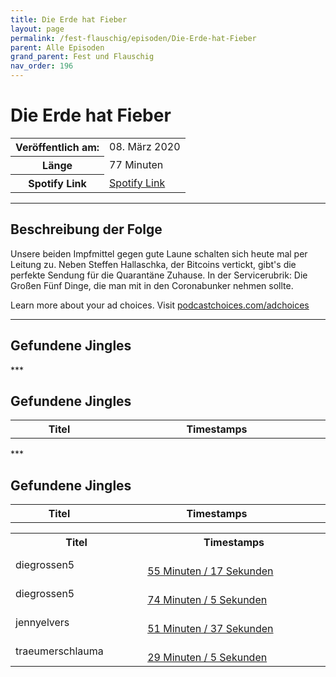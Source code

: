 ```yaml
---
title: Die Erde hat Fieber
layout: page
permalink: /fest-flauschig/episoden/Die-Erde-hat-Fieber
parent: Alle Episoden
grand_parent: Fest und Flauschig
nav_order: 196
---
```


# Die Erde hat Fieber
<table class="resp-table dcf-table dcf-table-responsive dcf-table-bordered dcf-table-striped dcf-w-100%">
                    <tbody>
                        <tr>
                            <th scope="row">Veröffentlich am:</th>
                            <td data-label="Veröffentlich am:">08. März 2020</td>
                        </tr>
                        <tr>
                            <th scope="row">Länge </th>
                            <td data-label="Länge ">77 Minuten</td>
                        </tr><tr>
                                <th scope="row">Spotify Link</th>
                                <td data-label="Spotify Link"><a href="https://open.spotify.com/episode/5jQdcp6D6RVW35NoDfGBWd">Spotify Link</a></td>
                            </tr></tbody>
                </table>

***

## Beschreibung der Folge

<div>
Unsere beiden Impfmittel gegen gute Laune schalten sich heute mal per Leitung zu. Neben Steffen Hallaschka, der Bitcoins vertickt, gibt's die perfekte Sendung für die Quarantäne Zuhause. In der Servicerubrik: Die Großen Fünf Dinge, die man mit in den Coronabunker nehmen sollte.<p> </p><p>Learn more about your ad choices. Visit <a href="https://podcastchoices.com/adchoices">podcastchoices.com/adchoices</a></p>  
</div>

***

## Gefundene Jingles

<table style="display: table;">
                                    <tr>
                                        <th class="tableColumnTitle">Titel</th>
                                        <th class="tableColumnTimestamps">Timestamps</th>
                                    </tr>
                                    ***

## Gefundene Jingles

<table style="display: table;">
                                    <tr>
                                        <th class="tableColumnTitle">Titel</th>
                                        <th class="tableColumnTimestamps">Timestamps</th>
                                    </tr>
                                    ***

## Gefundene Jingles

<table style="display: table;">
                                    <tr>
                                        <th class="tableColumnTitle">Titel</th>
                                        <th class="tableColumnTimestamps">Timestamps</th>
                                    </tr>
                                    <tr>
                                <td markdown="span"  class="tableColumnTitle">diegrossen5</td>
                                <td markdown="span" class="tableColumnTimestamps">
                                <br>
                                <a href="https://open.spotify.com/episode/5jQdcp6D6RVW35NoDfGBWd?t=3317">
                                55 Minuten / 17 Sekunden</a>
                                </td></tr><tr>
                                <td markdown="span"  class="tableColumnTitle">diegrossen5</td>
                                <td markdown="span" class="tableColumnTimestamps">
                                <br>
                                <a href="https://open.spotify.com/episode/5jQdcp6D6RVW35NoDfGBWd?t=4445">
                                74 Minuten / 5 Sekunden</a>
                                </td></tr><tr>
                                <td markdown="span"  class="tableColumnTitle">jennyelvers</td>
                                <td markdown="span" class="tableColumnTimestamps">
                                <br>
                                <a href="https://open.spotify.com/episode/5jQdcp6D6RVW35NoDfGBWd?t=3097">
                                51 Minuten / 37 Sekunden</a>
                                </td></tr><tr>
                                <td markdown="span"  class="tableColumnTitle">traeumerschlauma</td>
                                <td markdown="span" class="tableColumnTimestamps">
                                <br>
                                <a href="https://open.spotify.com/episode/5jQdcp6D6RVW35NoDfGBWd?t=1745">
                                29 Minuten / 5 Sekunden</a>
                                </td></tr></table>